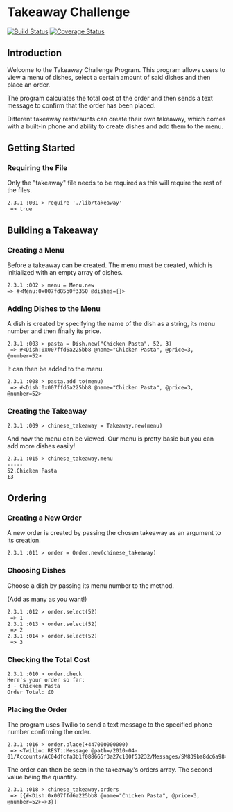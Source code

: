 # Takeaway Challenge

[![Build Status](https://travis-ci.org/makersacademy/takeaway-challenge.svg?branch=master)](https://travis-ci.org/feezy26/takeaway-challenge)
[![Coverage Status](https://coveralls.io/repos/feezy26/takeaway-challenge/badge.png)](https://coveralls.io/r/makersacademy/takeaway-challenge)

## Introduction

Welcome to the Takeaway Challenge Program. This program allows users to view a menu of dishes, select a certain amount of said dishes and then place an order. 

The program calculates the total cost of the order and then sends a text message to confirm that the order has been placed. 

Different takeaway restaraunts can create their own takeaway, which comes with a built-in phone and ability to create dishes and add them to the menu. 

## Getting Started
### Requiring the File
Only the "takeaway" file needs to be required as this will require the rest of the files. 

	2.3.1 :001 > require './lib/takeaway'
	 => true
	 
## Building a Takeaway
	 
	 
### Creating a Menu

Before a takeaway can be created. The menu must be created, which is initialized with an empty array of dishes. 

	2.3.1 :002 > menu = Menu.new
 	=> #<Menu:0x007fd85b0f3350 @dishes={}>

### Adding Dishes to the Menu

A dish is created by specifying the name of the dish as a string, its menu number and then finally its price.

	2.3.1 :003 > pasta = Dish.new("Chicken Pasta", 52, 3)
	 => #<Dish:0x007ffd6a225bb8 @name="Chicken Pasta", @price=3, @number=52>
	 
It can then be added to the menu.

	2.3.1 :008 > pasta.add_to(menu)
	 => #<Dish:0x007ffd6a225bb8 @name="Chicken Pasta", @price=3, @number=52>

### Creating the Takeaway

	2.3.1 :009 > chinese_takeaway = Takeaway.new(menu)

And now the menu can be viewed. Our menu is pretty basic but you can add more dishes easily!

```
2.3.1 :015 > chinese_takeaway.menu
-----
52.Chicken Pasta
£3
```
## Ordering
### Creating a New Order

A new order is created by passing the chosen takeaway as an argument to its creation.

	2.3.1 :011 > order = Order.new(chinese_takeaway)
	
### Choosing Dishes

Choose a dish by passing its menu number to the method. 

(Add as many as you want!)

```
2.3.1 :012 > order.select(52)
 => 1
2.3.1 :013 > order.select(52)
 => 2
2.3.1 :014 > order.select(52)
 => 3 
```

### Checking the Total Cost

```
2.3.1 :010 > order.check
Here's your order so far:
3 - Chicken Pasta
Order Total: £0
```
### Placing the Order

The program uses Twilio to send a text message to the specified phone number confirming the order.

```
2.3.1 :016 > order.place(+447000000000)
 => <Twilio::REST::Message @path=/2010-04-01/Accounts/AC04dfcfa3b1f088665f3a27c100f53232/Messages/SM839ba8dc6a9845688d98a5400ecdd662>
```

The order can then be seen in the takeaway's orders array. The second value being the quantity.

```
2.3.1 :018 > chinese_takeaway.orders
 => [{#<Dish:0x007ffd6a225bb8 @name="Chicken Pasta", @price=3, @number=52>=>3}]
```